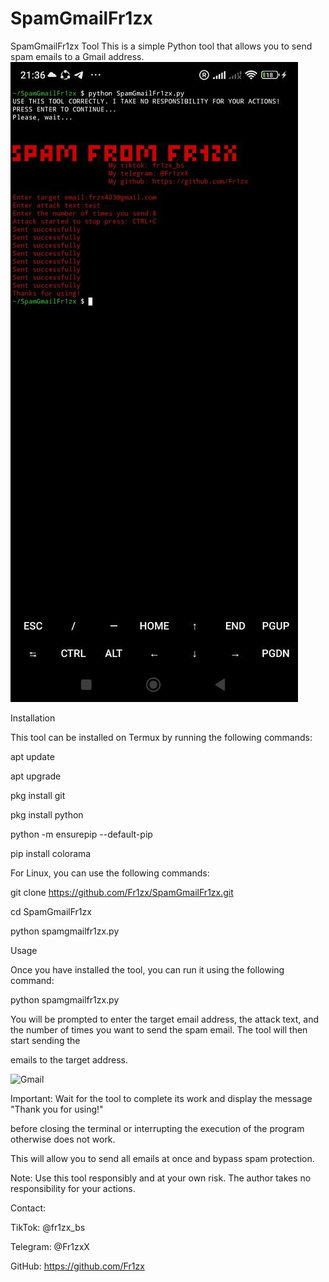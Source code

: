 # SpamGmailFr1zx

SpamGmailFr1zx Tool
This is a simple Python tool that allows you to send spam emails to a Gmail address.
![Termux](https://github.com/Fr1zx/SpamGmailFr1zx/blob/main/termux.jpeg)


Installation


This tool can be installed on Termux by running the following commands:



apt update


apt upgrade




pkg install git


pkg install python

python -m ensurepip --default-pip


pip install colorama



For Linux, you can use the following commands:



git clone https://github.com/Fr1zx/SpamGmailFr1zx.git


cd SpamGmailFr1zx


python spamgmailfr1zx.py


Usage


Once you have installed the tool, you can run it using the following command:


python spamgmailfr1zx.py


You will be prompted to enter the target email address, the attack text, and the number of times you want to send the spam email. The tool will then start sending the 


emails to the target address.


![Gmail](https://github.com/https:/github.com/Fr1zx/SpamGmailFr1zx/blob/main/gmail.jpeg)



Important: Wait for the tool to complete its work and display the message "Thank you for using!" 



before closing the terminal or interrupting the execution of the program otherwise does not work. 


This will allow you to send all emails at once and bypass spam protection.


Note: Use this tool responsibly and at your own risk. The author takes no responsibility for your actions.

Contact:




TikTok: @fr1zx_bs

Telegram: @Fr1zxX

GitHub: https://github.com/Fr1zx
